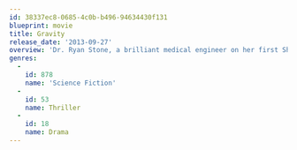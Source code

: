 ```yaml
---
id: 38337ec8-0685-4c0b-b496-94634430f131
blueprint: movie
title: Gravity
release_date: '2013-09-27'
overview: 'Dr. Ryan Stone, a brilliant medical engineer on her first Shuttle mission, with veteran astronaut Matt Kowalsky in command of his last flight before retiring. But on a seemingly routine spacewalk, disaster strikes. The Shuttle is destroyed, leaving Stone and Kowalsky completely alone-tethered to nothing but each other and spiraling out into the blackness of space. The deafening silence tells them they have lost any link to Earth and any chance for rescue. As fear turns to panic, every gulp of air eats away at what little oxygen is left. But the only way home may be to go further out into the terrifying expanse of space.'
genres:
  -
    id: 878
    name: 'Science Fiction'
  -
    id: 53
    name: Thriller
  -
    id: 18
    name: Drama
---
```

